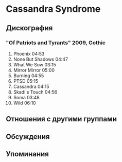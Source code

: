# Cassandra Syndrome



## Дискография

### "Of Patriots and Tyrants" 2009, Gothic

1. Phoenix  04:53  
2. None But Shadows  04:47
3. What We Sow  03:15  
4. Mirror Mirror  05:00
5. Burning  04:55  
6. PTSD  05:15   
7. Cassandra  04:15   
8. Skadi's Touch  04:56 
9. Soma  03:48  
10. Wild  06:10 


## Отношения с другими группами


## Обсуждения


## Упоминания

